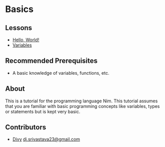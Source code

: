 # Basics

## Lessons

- [Hello, World!](hello.md)
- [Variables](variables.md)

## Recommended Prerequisites

- A basic knowledge of variables, functions, etc.
## About
This is a tutorial for the programming language Nim. This tutorial assumes that you are familiar with basic programming concepts like variables, types or statements but is kept very basic.
## Contributors

- [Divy](https://divy.work) [dj.srivastava23@gmail.com](mailto:dj.srivastava23@gmail.com)
